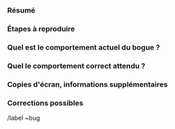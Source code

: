 ### Résumé

<!--- Résumer de façon concise le bogue que vous avez trouvé. -->

### Étapes à reproduire

<!--- Comment reproduire le bogue ; très important ! -->

### Quel est le comportement actuel du bogue ?

<!--- Que se passe-t-il ? -->

### Quel le comportement correct attendu ?

<!--- Que devrait-il se passer ? -->

### Copies d'écran, informations supplémentaires

<!--- Si nécessaires, copier/coller ici toute sortie console ; merci d'utiliser
les blocs de code (```), car c'est très difficle à lire sinon. -->

### Corrections possibles

<!--- Si vous le pouvez, indiquez la ou les lignes de code qui peuvent être 
responsables du problème. -->

/label ~bug
